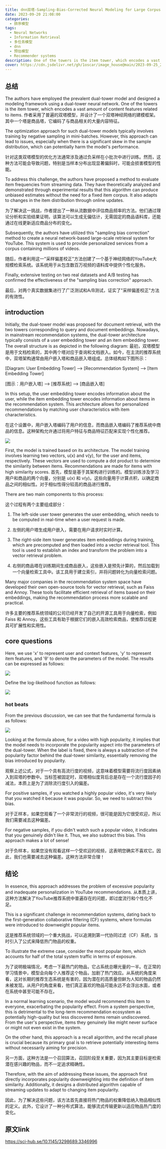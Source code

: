 ```yaml
---
title: dnn双塔-Sampling-Bias-Corrected Neural Modeling for Large Corpus Item Recommendations -youtube
date: 2023-09-20 21:08:00
categories:
  - 排序模型
tags:
  - Neural Networks
  - Information Retrieval
  - 多任务模型
  - dnn 
  - 预估模型 
  - Recommender systems
description: One of the towers is the item tower, which encodes a vast amount of content features related to items.proposed a method to evaluate item frequencies from streaming data. 其中一个塔是商品塔，它编码了与商品相关的大量内容特征。提出了一种从流数据中评估商品频率的方法。  
cover: https://cdn.jsdelivr.net/gh/1oscar/image_house@main/2023-09-25_223046.png
---
```


## 总结

The authors have employed the prevalent dual-tower model and designed a modeling framework using a dual-tower neural network. One of the towers is the item tower, which encodes a vast amount of content features related to items.
作者采用了普遍的双塔模型，并设计了一个双塔神经网络的建模框架。其中一个塔是商品塔，它编码了与商品相关的大量内容特征。

The optimization approach for such dual-tower models typically involves training by negative sampling in mini-batches. However, this approach can lead to issues, especially when there is a significant skew in the sample distribution, which can potentially harm the model's performance.

针对这类双塔模型的优化方法通常涉及通过负采样在小批次中进行训练。然而，这种方法可能会导致问题，特别是当样本分布出现显著偏斜时，可能会损害模型的性能。

To address this challenge, the authors have proposed a method to evaluate item frequencies from streaming data. They have theoretically analyzed and demonstrated through experimental results that this algorithm can produce unbiased estimates without the need for a fixed item corpus. It also adapts to changes in the item distribution through online updates.

为了解决这一挑战，作者提出了一种从流数据中评估商品频率的方法。他们通过理论分析和实验结果证明，该算法可以生成无偏估计，无需固定的商品语料库，还能通过在线更新适应商品分布的变化。

Subsequently, the authors have utilized this "sampling bias correction" method to create a neural network-based large-scale retrieval system for YouTube. This system is used to provide personalized services from a corpus containing millions of videos.

随后，作者利用这一"采样偏差校正"方法创建了一个基于神经网络的YouTube大规模检索系统。该系统用于从包含数百万视频的语料库中提供个性化服务。

Finally, extensive testing on two real datasets and A/B testing has confirmed the effectiveness of the "sampling bias correction" approach.

最后，对两个真实数据集进行了广泛测试和A/B测试，证实了"采样偏差校正"方法的有效性。

## introduction

Initially, the dual-tower model was proposed for document retrieval, with the two towers corresponding to query and document embeddings. Nowadays, in mainstream recommendation systems, the dual-tower architecture typically consists of a user embedding tower and an item embedding tower. The overall structure is as depicted in the following diagram:
最初，双塔模型是用于文档检索的，其中两个塔对应于查询和文档嵌入。如今，在主流的推荐系统中，双塔架构通常由用户嵌入塔和商品嵌入塔组成。总体结构如下图所示：

[Diagram: User Embedding Tower] --> [Recommendation System] --> [Item Embedding Tower]

[图示：用户嵌入塔] --> [推荐系统] --> [商品嵌入塔]

In this setup, the user embedding tower encodes information about the user, while the item embedding tower encodes information about items in the recommendation system. This architecture allows for personalized recommendations by matching user characteristics with item characteristics.

在这个设置中，用户嵌入塔编码了用户的信息，而商品嵌入塔编码了推荐系统中商品的信息。这种架构允许通过将用户特征与商品特征匹配来实现个性化推荐。

![](https://cdn.jsdelivr.net/gh/1oscar/image_house@main/2023-09-25_223342.png)


First, the model is trained based on its architecture. The model training involves learning two vectors, u(x) and v(y), for the user and items, respectively. These vectors are used to compute a dot product to determine the similarity between items. Recommendations are made for items with high similarity scores.
首先，模型是基于其架构进行训练的。模型训练涉及学习用户和商品的两个向量，分别是 u(x) 和 v(y)。这些向量用于计算点积，以确定商品之间的相似性。对于相似性得分较高的商品进行推荐。

There are two main components to this process:

这个过程有两个主要组成部分：

1. The left-side user tower generates the user embedding, which needs to be computed in real-time when a user request is made.

1. 左侧的用户塔生成用户嵌入，需要在用户请求时实时计算。

2. The right-side item tower generates item embeddings during training, which are precomputed and then loaded into a vector retrieval tool. This tool is used to establish an index and transform the problem into a vector retrieval problem.

2. 右侧的商品塔在训练期间生成商品嵌入，这些嵌入是预先计算的，然后加载到一个向量检索工具中。该工具用于建立索引，并将问题转化为向量检索问题。

Many major companies in the recommendation system space have developed their own open-source tools for vector retrieval, such as Faiss and Annoy. These tools facilitate efficient retrieval of items based on their embeddings, making the recommendation process more scalable and practical.


许多主要的推荐系统领域的公司已经开发了自己的开源工具用于向量检索，例如 Faiss 和 Annoy。这些工具有助于根据它们的嵌入高效检索商品，使推荐过程更具可扩展性和实用性。

## core questions 


Here, we use 'x' to represent user and context features, 'y' to represent item features, and 'θ' to denote the parameters of the model. The results can be expressed as follows:


![](https://cdn.jsdelivr.net/gh/1oscar/image_house@main/2023-09-25_223606.png)


Define the log-likelihood function as follows:

![](https://cdn.jsdelivr.net/gh/1oscar/image_house@main/2023-09-25_223638.png)


### hot beats

From the previous discussion, we can see that the fundamental formula is as follows:


![](https://cdn.jsdelivr.net/gh/1oscar/image_house@main/2023-09-25_223717.png)



Looking at the formula above, for a video with high popularity, it implies that the model needs to incorporate the popularity aspect into the parameters of the dual-tower. When the label is fixed, there is always a subtraction of the popularity factor behind the dual-tower similarity, essentially removing the bias introduced by popularity. 

观察上述公式，对于一个具有高流行度的视频，这意味着模型需要将流行度因素纳入到双塔的参数中。当标签被固定时，双塔相似度背后总是存在一个流行度因子的减法，本质上是为了消除流行度引入的偏差。

For positive samples, if you watched a highly popular video, it's very likely that you watched it because it was popular. So, we need to subtract this bias. 

对于正样本，如果您观看了一个非常流行的视频，很可能是因为它很受欢迎，所以我们需要减去这种偏差。

For negative samples, if you didn't watch such a popular video, it indicates that you genuinely didn't like it. Thus, we also subtract this bias. This approach makes a lot of sense!

对于负样本，如果您没有观看这样一个受欢迎的视频，这表明您确实不喜欢它。因此，我们也需要减去这种偏差。这种方法非常合理！

## 结论

In essence, this approach addresses the problem of excessive popularity and inadequate personalization in YouTube recommendations.
从本质上讲，这种方法解决了YouTube推荐系统中普遍存在的问题，即过度流行和个性化不足。

This is a significant challenge in recommendation systems, dating back to the first-generation collaborative filtering (CF) systems, where formulas were introduced to downweight popular items. 

这是推荐系统领域的一个重大挑战，可以追溯到第一代协同过滤（CF）系统，当时引入了公式来降低热门物品的权重。

To illustrate the extreme case, consider the most popular item, which accounts for half of the total system traffic in terms of exposure. 

为了说明极端情况，考虑一下最热门的物品，它占系统总曝光量的一半。在正常的学习情景中，模型会向每个人推荐这个物品，加剧了热门效应。从系统的角度来看，这对长期的推荐生态系统是有害的，因为潜在的高质量但鲜为人知的物品仍然未被发现。从用户的角度来看，他们真正喜欢的物品可能永远不会浮出水面，或者在系统中甚至可能不存在。

In a normal learning scenario, the model would recommend this item to everyone, exacerbating the popularity effect. From a system perspective, this is detrimental to the long-term recommendation ecosystem as potentially high-quality but less discovered items remain undiscovered. From the user's perspective, items they genuinely like might never surface or might not even exist in the system.

On the other hand, this approach is a recall algorithm, and the recall phase is crucial because its primary goal is to retrieve potentially interesting items without necessarily aiming for precision.

另一方面，这种方法是一个召回算法，召回阶段至关重要，因为其主要目标是检索潜在感兴趣的物品，而不一定追求精确性。

Therefore, with the aim of addressing these issues, the approach first directly incorporates popularity downweighting into the definition of item similarity. Additionally, it designs a distributed algorithm capable of streaming updates to adapt to changing item popularity.

因此，为了解决这些问题，该方法首先直接将热门物品的权重降低纳入物品相似性的定义。此外，它设计了一种分布式算法，能够流式传输更新以适应物品热门度的变化。

## 原文link

https://sci-hub.se/10.1145/3298689.3346996  


